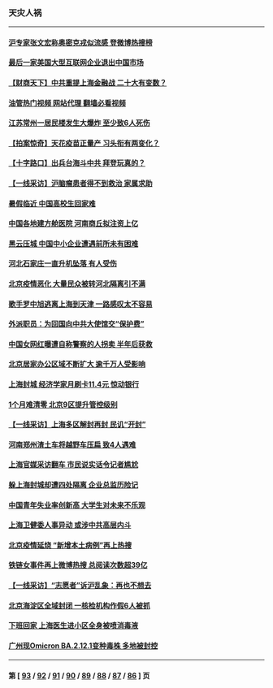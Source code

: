 ### 天灾人祸
---
#### [沪专家张文宏称奥密克戎似流感 登微博热搜榜](../../pages/ncid280/n13744510.md?05251245) 
#### [最后一家美国大型互联网企业退出中国市场](../../pages/ncid280/n13744579.md?05251245) 
#### [【财商天下】中共重提上海金融战 二十大有变数？](../../pages/ncid280/n13744442.md?05251245) 
#### [油管热门视频 网站代理 翻墙必看视频](http://209.222.30.114:81/youtube.html?05251245)
#### [江苏常州一居民楼发生大爆炸 至少致6人死伤](../../pages/ncid280/n13744453.md?05251245) 
#### [【拍案惊奇】天花疫苗正量产 习头衔有两变化？](../../pages/ncid280/n13744413.md?05251245) 
#### [【十字路口】出兵台海斗中共 拜登玩真的？](../../pages/ncid280/n13744325.md?05251245) 
#### [【一线采访】沪脑瘤患者得不到救治 家属求助](../../pages/ncid280/n13744217.md?05251245) 
#### [暑假临近 中国高校生回家难](../../pages/ncid280/n13743940.md?05251245) 
#### [中国各地建方舱医院 河南商丘拟注资上亿](../../pages/ncid280/n13743837.md?05251245) 
#### [黑云压城 中国中小企业遭遇前所未有困难](../../pages/ncid280/n13744053.md?05251245) 
#### [河北石家庄一直升机坠落 有人受伤](../../pages/ncid280/n13744147.md?05251245) 
#### [北京疫情恶化 大量民众被转河北隔离引不满](../../pages/ncid280/n13744036.md?05251245) 
#### [歌手罗中旭逃离上海到天津 一路感叹太不容易](../../pages/ncid280/n13743774.md?05251245) 
#### [外派职员：为回国向中共大使馆交“保护费”](../../pages/ncid280/n13743724.md?05251245) 
#### [中国女网红曝遭自称警察的人拐卖 半年后获救](../../pages/ncid280/n13743517.md?05251245) 
#### [北京居家办公区域不断扩大 逾千万人受影响](../../pages/ncid280/n13743437.md?05251245) 
#### [上海封城 经济学家月刷卡11.4元 惊动银行](../../pages/ncid280/n13743344.md?05251245) 
#### [1个月难清零 北京9区提升管控级别](../../pages/ncid280/n13743161.md?05251245) 
#### [【一线采访】上海多区解封再封 民讥“开封”](../../pages/ncid280/n13743050.md?05251245) 
#### [河南郑州渣土车将越野车压扁 致4人遇难](../../pages/ncid280/n13743166.md?05251245) 
#### [上海官媒采访翻车 市民说实话令记者尴尬](../../pages/ncid280/n13743010.md?05251245) 
#### [躲上海封城却遭四处隔离 企业总监历险记](../../pages/ncid280/n13742979.md?05251245) 
#### [中国青年失业率创新高 大学生对未来不乐观](../../pages/ncid280/n13742969.md?05251245) 
#### [上海卫健委人事异动 或涉中共高层内斗](../../pages/ncid280/n13742964.md?05251245) 
#### [北京疫情延烧 “新增本土病例”再上热搜](../../pages/ncid280/n13742817.md?05251245) 
#### [铁链女事件再上微博热搜 总阅读次数超39亿](../../pages/ncid280/n13742497.md?05251245) 
#### [【一线采访】“志愿者”诉沪乱象：再也不想去](../../pages/ncid280/n13742250.md?05251245) 
#### [北京海淀区全域封闭 一核检机构作假6人被抓](../../pages/ncid280/n13742147.md?05251245) 
#### [下班回家 上海医生进小区全身被喷消毒液](../../pages/ncid280/n13742114.md?05251245) 
#### [广州现Omicron BA.2.12.1变种毒株 多地被封控](../../pages/ncid280/n13742084.md?05251245) 

---
#### 第 [ [93](./93.md?05251245) / [92](./92.md?05251245) / [91](./91.md?05251245) / [90](./90.md?05251245) / [89](./89.md?05251245) / [88](./88.md?05251245) / [87](./87.md?05251245) / [86](./86.md?05251245) ] 页
